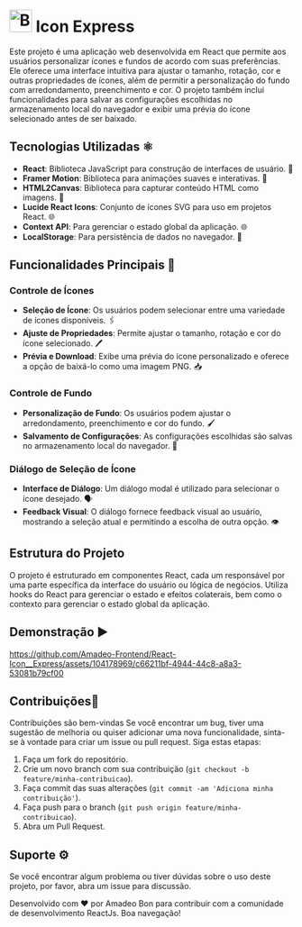 # <img src="https://raw.githubusercontent.com/Tarikul-Islam-Anik/Animated-Fluent-Emojis/master/Emojis/Smilies/Beaming%20Face%20with%20Smiling%20Eyes.png" alt="Beaming Face with Smiling Eyes" width="40" height="40" />  Icon Express

Este projeto é uma aplicação web desenvolvida em React que permite aos usuários personalizar ícones e fundos de acordo com suas preferências. Ele oferece uma interface intuitiva para ajustar o tamanho, rotação, cor e outras propriedades de ícones, além de permitir a personalização do fundo com arredondamento, preenchimento e cor. O projeto também inclui funcionalidades para salvar as configurações escolhidas no armazenamento local do navegador e exibir uma prévia do ícone selecionado antes de ser baixado.

## Tecnologias Utilizadas ⚛

- **React**: Biblioteca JavaScript para construção de interfaces de usuário. 🚀
- **Framer Motion**: Biblioteca para animações suaves e interativas. 💫
- **HTML2Canvas**: Biblioteca para capturar conteúdo HTML como imagens. 📸
- **Lucide React Icons**: Conjunto de ícones SVG para uso em projetos React. 🌐
- **Context API**: Para gerenciar o estado global da aplicação. 🌐
- **LocalStorage**: Para persistência de dados no navegador. 💾

## Funcionalidades Principais 🎯

### Controle de Ícones

- **Seleção de Ícone**: Os usuários podem selecionar entre uma variedade de ícones disponíveis. 🖇️
- **Ajuste de Propriedades**: Permite ajustar o tamanho, rotação e cor do ícone selecionado. 🖊️
- **Prévia e Download**: Exibe uma prévia do ícone personalizado e oferece a opção de baixá-lo como uma imagem PNG. 📥

### Controle de Fundo

- **Personalização de Fundo**: Os usuários podem ajustar o arredondamento, preenchimento e cor do fundo. 🖌️
- **Salvamento de Configurações**: As configurações escolhidas são salvas no armazenamento local do navegador. 💾

### Diálogo de Seleção de Ícone

- **Interface de Diálogo**: Um diálogo modal é utilizado para selecionar o ícone desejado. 🗣️
- **Feedback Visual**: O diálogo fornece feedback visual ao usuário, mostrando a seleção atual e permitindo a escolha de outra opção. 👁️

## Estrutura do Projeto

O projeto é estruturado em componentes React, cada um responsável por uma parte específica da interface do usuário ou lógica de negócios. Utiliza hooks do React para gerenciar o estado e efeitos colaterais, bem como o contexto para gerenciar o estado global da aplicação.

## Demonstração ▶



https://github.com/Amadeo-Frontend/React-Icon__Express/assets/104178969/c66211bf-4944-44c8-a8a3-53081b79cf00



## Contribuições🤝

Contribuições são bem-vindas Se você encontrar um bug, tiver uma sugestão de melhoria ou quiser adicionar uma nova funcionalidade, sinta-se à vontade para criar um issue ou pull request. Siga estas etapas:

1. Faça um fork do repositório.
2. Crie um novo branch com sua contribuição (`git checkout -b feature/minha-contribuicao`).
3. Faça commit das suas alterações (`git commit -am 'Adiciona minha contribuição'`).
4. Faça push para o branch (`git push origin feature/minha-contribuicao`).
5. Abra um Pull Request.

## Suporte ⚙

Se você encontrar algum problema ou tiver dúvidas sobre o uso deste projeto, por favor, abra um issue para discussão.

Desenvolvido com ❤️ por Amadeo Bon para contribuir com a comunidade de desenvolvimento ReactJs. Boa navegação!
